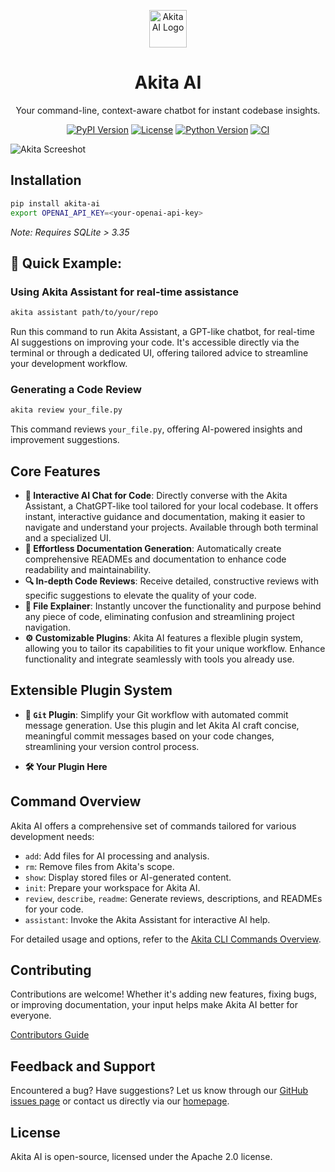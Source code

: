<p align="center"><a href="https://github.com/gauthierpiarrette/akita-ai"><img src="https://github.com/gauthierpiarrette/akita-ai/assets/28540426/6029074f-e8f8-423d-8415-a5bd3c255e2c" alt="Akita AI Logo" height="60"/></a></p>

<h1 align="center">Akita AI</h1>
<p align="center">Your command-line, context-aware chatbot for instant codebase insights.</p>
<p align="center">
  <a href="https://pypi.org/project/akita-ai/"><img src="https://img.shields.io/pypi/v/akita-ai.svg" alt="PyPI Version"></a>
  <a href="https://github.com/gauthierpiarrette/akita-ai/blob/main/LICENSE"><img src="https://img.shields.io/github/license/gauthierpiarrette/akita-ai" alt="License"></a>
  <a href="https://pypi.org/project/akita-ai/"><img src="https://img.shields.io/pypi/pyversions/akita-ai.svg" alt="Python Version"></a>
  <a href="https://github.com/gauthierpiarrette/akita-ai/actions?query=workflow:%22CI%22"><img src="https://github.com/gauthierpiarrette/akita-ai/workflows/CI/badge.svg" alt="CI"></a>
</p>

![Akita Screeshot](https://github.com/gauthierpiarrette/akita-ai/assets/28540426/50ef8c7e-fa8c-4b4d-8e25-c36332c13c70)

## Installation

```bash
pip install akita-ai
export OPENAI_API_KEY=<your-openai-api-key>
```

*Note: Requires SQLite > 3.35*

## 🚀 Quick Example: 

### Using Akita Assistant for real-time assistance

```bash
akita assistant path/to/your/repo
```

Run this command to run Akita Assistant, a GPT-like chatbot, for real-time AI suggestions on improving your code. It's accessible directly via the terminal or through a dedicated UI, offering tailored advice to streamline your development workflow.

### Generating a Code Review

```bash
akita review your_file.py
```

This command reviews `your_file.py`, offering AI-powered insights and improvement suggestions.

## Core Features

- **🤖 Interactive AI Chat for Code**: Directly converse with the Akita Assistant, a ChatGPT-like tool tailored for your local codebase. It offers instant, interactive guidance and documentation, making it easier to navigate and understand your projects. Available through both terminal and a specialized UI.
- **📄 Effortless Documentation Generation**: Automatically create comprehensive READMEs and documentation to enhance code readability and maintainability.
- **🔍 In-depth Code Reviews**: Receive detailed, constructive reviews with specific suggestions to elevate the quality of your code.
- **📖 File Explainer**: Instantly uncover the functionality and purpose behind any piece of code, eliminating confusion and streamlining project navigation.
- **⚙️ Customizable Plugins**: Akita AI features a flexible plugin system, allowing you to tailor its capabilities to fit your unique workflow. Enhance functionality and integrate seamlessly with tools you already use.

## Extensible Plugin System 

- **📝 `Git` Plugin**: Simplify your Git workflow with automated commit message generation. Use this plugin and let Akita AI craft concise, meaningful commit messages based on your code changes, streamlining your version control process.

- **🛠️ Your Plugin Here**

## Command Overview

Akita AI offers a comprehensive set of commands tailored for various development needs:

- `add`: Add files for AI processing and analysis.
- `rm`: Remove files from Akita's scope.
- `show`: Display stored files or AI-generated content.
- `init`: Prepare your workspace for Akita AI.
- `review`, `describe`, `readme`: Generate reviews, descriptions, and READMEs for your code.
- `assistant`: Invoke the Akita Assistant for interactive AI help.

For detailed usage and options, refer to the [Akita CLI Commands Overview](docs/Commands_Documentation.md).

## Contributing

Contributions are welcome! Whether it's adding new features, fixing bugs, or improving documentation, your input helps make Akita AI better for everyone.

[Contributors Guide](docs/contributors/README.md)

## Feedback and Support

Encountered a bug? Have suggestions? Let us know through our [GitHub issues page](https://github.com/gauthierpiarrette/akita-ai/issues) or contact us directly via our [homepage](https://akita.ai).

## License

Akita AI is open-source, licensed under the Apache 2.0 license.
